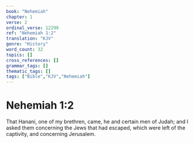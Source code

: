 ```yaml
---
book: "Nehemiah"
chapter: 1
verse: 2
ordinal_verse: 12299
ref: "Nehemiah 1:2"
translation: "KJV"
genre: "History"
word_count: 32
topics: []
cross_references: []
grammar_tags: []
thematic_tags: []
tags: ["Bible","KJV","Nehemiah"]
---
```


# Nehemiah 1:2

That Hanani, one of my brethren, came, he and certain men of Judah; and I asked them concerning the Jews that had escaped, which were left of the captivity, and concerning Jerusalem.
